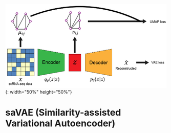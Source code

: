 ![saVAE](/imgs/saVAE.png){: width="50%" height="50%"}
# saVAE (Similarity-assisted Variational Autoencoder) 
